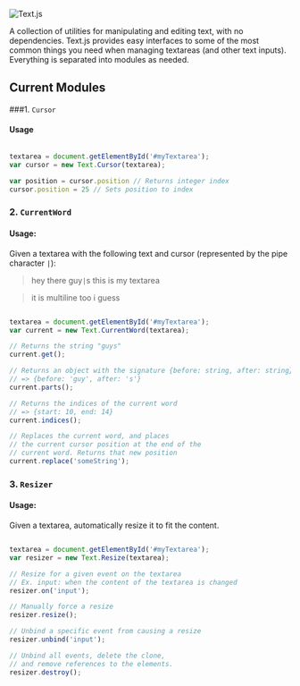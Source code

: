 ![Text.js](http://i.imgur.com/bKsWSRK.png)

A collection of utilities for manipulating and editing text, with no dependencies. Text.js
provides easy interfaces to some of the most common things you need when managing textareas
(and other text inputs). Everything is separated into modules as needed.

## Current Modules

###1. `Cursor`

#### Usage

```javascript

textarea = document.getElementById('#myTextarea');
var cursor = new Text.Cursor(textarea);

var position = cursor.position // Returns integer index
cursor.position = 25 // Sets position to index
```

### 2. `CurrentWord`

#### Usage:

Given a textarea with the following text and cursor (represented by the pipe character `|`):

> hey there guy`|`s this is my textarea

> it is multiline too i guess

```javascript

textarea = document.getElementById('#myTextarea');
var current = new Text.CurrentWord(textarea);

// Returns the string "guys"
current.get();

// Returns an object with the signature {before: string, after: string}
// => {before: 'guy', after: 's'}
current.parts();

// Returns the indices of the current word
// => {start: 10, end: 14}
current.indices();

// Replaces the current word, and places
// the current cursor position at the end of the
// current word. Returns that new position
current.replace('someString');
```

### 3. `Resizer`

#### Usage:

Given a textarea, automatically resize it to fit the content.

```javascript

textarea = document.getElementById('#myTextarea');
var resizer = new Text.Resize(textarea);

// Resize for a given event on the textarea
// Ex. input: when the content of the textarea is changed
resizer.on('input');

// Manually force a resize
resizer.resize();

// Unbind a specific event from causing a resize
resizer.unbind('input');

// Unbind all events, delete the clone,
// and remove references to the elements.
resizer.destroy();
```


